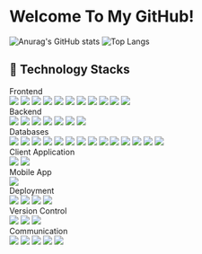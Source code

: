 # Welcome To My GitHub!

![Anurag's GitHub stats](https://github-readme-stats-sand-six-91.vercel.app/api?username=dancal&show_icons=true&count_private=true&line_height=24&theme=dracula&hide=stars)
![Top Langs](https://github-readme-stats-sand-six-91.vercel.app/api/top-langs/?username=dancal&layout=compact&theme=dracula&langs_count=12)

## 🔨 Technology Stacks
<div align="left">
 <div>Frontend</div>
 <div>
  <span><img src="https://img.shields.io/badge/php-3178C6?style=flat&logo=php&logoColor=white"/></span>
  <span><img src="https://img.shields.io/badge/HTML-e34f26?style=flat&logo=html5&logoColor=white"/></span>
  <span><img src="https://img.shields.io/badge/CSS-1572b6?style=flat&logo=css3&logoColor=white"/></span>
  <span><img src="https://img.shields.io/badge/JavaScript-dbab09?style=flat&logo=javascript&logoColor=white"/></span>
  <span><img src="https://img.shields.io/badge/jQuery-0769ad?style=flat&logo=jquery&logoColor=white"/></span>
  <span><img src="https://img.shields.io/badge/TypeScript-3178C6?style=flat&logo=typescript&logoColor=white"/></span>
  <span><img src="https://img.shields.io/badge/vuedotjs-4FC08D?style=flat&logo=vuedotjs&logoColor=white"/></span>
  <span><img src="https://img.shields.io/badge/Next.js-000000?style=flat&logo=next-dot-js&logoColor=white"/></span>
  <span><img src="https://img.shields.io/badge/React-61dafb?style=flat&logo=react&logoColor=white"/></span>
  <span><img src="https://img.shields.io/badge/Bootstrap-7952B3?style=flat&logo=next-dot-js&logoColor=white"/></span>
  <span><img src="https://img.shields.io/badge/wordpress-21759B?style=flat&logo=wordpress&logoColor=white"/></span>
 </div>
</div>

<div align="left">
 <div>Backend</div>
 <div>
  <span><img src="https://img.shields.io/badge/php-3178C6?style=flat&logo=php&logoColor=white"/></span>
  <span><img src="https://img.shields.io/badge/C-00599C?style=flat&logo=c&logoColor=white"/></span>
  <span><img src="https://img.shields.io/badge/C++-00599C?style=flat&logo=cplusplus&logoColor=white"/></span>
  <span><img src="https://img.shields.io/badge/Python-3776AB?style&logo=Python&logoColor=white"/></span>
  <span><img src="https://img.shields.io/badge/perl-39457E?style&logo=perl&logoColor=white"/></span>
  <span><img src="https://img.shields.io/badge/gnubash-4EAA25?style&logo=gnubash&logoColor=white"/></span>
  <span><img src="https://img.shields.io/badge/nodedotjs-339933?style&logo=nodedotjs&logoColor=white"/></span>
 </div>
</div>

<div align="left">
 <div>Databases</div>
 <div>
  <span><img src="https://img.shields.io/badge/MariaDB-003545?style=flat&logo=mariadb&logoColor=white"/></span>
  <span><img src="https://img.shields.io/badge/mysql-%2300f.svg?style=flat&logo=mysql&logoColor=white"/></span>
  <span><img src="https://img.shields.io/badge/postgresql-4169E1?style=flat&logo=postgresql&logoColor=white"/></span>
  <span><img src="https://img.shields.io/badge/elasticsearch-005571?style=flat&logo=elasticsearch&logoColor=white"/></span>
  <span><img src="https://img.shields.io/badge/rocksdb-2A2A2A?style=flat&logo=rocksdb&logoColor=white"/></span>
  <span><img src="https://img.shields.io/badge/redis-%23DD0031.svg?style=flat&logo=redis&logoColor=white"/></span>
  <span><img src="https://img.shields.io/badge/MongoDB-%234ea94b.svg?style=flat&logo=mongodb&logoColor=white"/></span>
  <span><img src="https://img.shields.io/badge/InfluxDB-22ADF6?style=flat&logo=InfluxDB&logoColor=white"/></span>
  <span><img src="https://img.shields.io/badge/apachehadoop-66CCFF?style=flat&logo=apachehadoop&logoColor=white"/></span>
  <span><img src="https://img.shields.io/badge/Couchbase-EA2328?style=flat&logo=couchbase&logoColor=white"/></span>
  <span><img src="https://img.shields.io/badge/oracle-EA2328?style=flat&logo=oracle&logoColor=white"/></span>
  <span><img src="https://img.shields.io/badge/Amazon%20DynamoDB-4053D6?style=flat&logo=Amazon%20DynamoDB&logoColor=white"/></span>
  <span><img src="https://img.shields.io/badge/prometheus-E6522C?style=flat&logo=prometheus&logoColor=white"/></span>
  <span><img src="https://img.shields.io/badge/rocksdb-2A2A2A?style=flat&logo=rocksdb&logoColor=white"/></span>
 </div>
</div>

<div align="left">
 <div>Client Application</div>
 <div>
  <span><img src="https://img.shields.io/badge/delphi-EE1F35?style=flat&logo=delphi&logoColor=white"/></span>
  <span><img src="https://img.shields.io/badge/visualstudio-5C2D91?style=flat&logo=visualstudio&logoColor=white"/></span>
 </div>
</div>

<div align="left">
 <div>Mobile App</div>
 <div>
  <span><img src="https://img.shields.io/badge/xcode-147EFB?style=flat&logo=xcode&logoColor=white"/></span>
 </div>
</div>

<div align="left">
 <div>Deployment</div>
 <div>
  <span><img src="https://img.shields.io/badge/AWS-232f3e?style=flat&logo=amazon-aws&logoColor=white"/></span>
  <span><img src="https://img.shields.io/badge/googlecloud-4285F4?style=flat&logo=googlecloud&logoColor=white"/></span>
  <span><img src="https://img.shields.io/badge/Docker-2496ED?style=flat&logo=docker&logoColor=white"/></span>
  <span><img src="https://img.shields.io/badge/ansible-EE0000?style=flat&logo=ansible&logoColor=white"/></span>
 </div>
</div>

<div align="left">
 <div>Version Control</div>
 <div>
  <span><img src="https://img.shields.io/badge/Git-f05032?style=flat&logo=git&logoColor=white"/></span>
  <span><img src="https://img.shields.io/badge/GitHub-181717?style=flat&logo=github&logoColor=white"/></span>
  <span><img src="https://img.shields.io/badge/Bitbucket-0052cc?style=flat&logo=bitbucket&logoColor=white"/></span><br/>
 </div>
</div>

<div align="left">
 <div>Communication</div>
 <div>
  <span><img src="https://img.shields.io/badge/Jira-0052cc?style=flat&logo=jira&logoColor=white"/></span>
  <span><img src="https://img.shields.io/badge/Confluence-0052cc?style=flat&logo=confluence&logoColor=white"/></span>
  <span><img src="https://img.shields.io/badge/slack-4A154B?style=flat&logo=slack&logoColor=white"/></span>
  <span><img src="https://img.shields.io/badge/telegram-#26A5E4style=flat&logo=telegram&logoColor=white"/></span>
  <span><img src="https://img.shields.io/badge/discord-5865F2?style=flat&logo=discord&logoColor=white"/></span><br/>
 </div>
</div>

